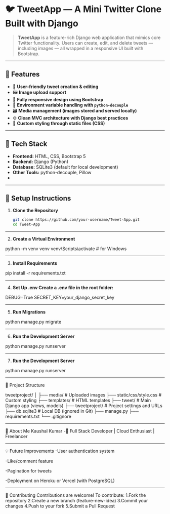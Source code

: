 # 🐦 TweetApp — A Mini Twitter Clone Built with Django

> **TweetApp** is a feature-rich Django web application that mimics core Twitter functionality. Users can create, edit, and delete tweets — including images — all wrapped in a responsive UI built with Bootstrap.

---

## 🚀 Features

- 🧾 **User-friendly tweet creation & editing**
- 🖼️ **Image upload support**
- 🎨 **Fully responsive design using Bootstrap**
- 🔐 **Environment variable handling with `python-decouple`**
- 🗃️ **Media management (images stored and served locally)**
- ⚙️ **Clean MVC architecture with Django best practices**
- 📑 **Custom styling through static files (CSS)**

---

## 🧰 Tech Stack

- **Frontend:** HTML, CSS, Bootstrap 5
- **Backend:** Django (Python)
- **Database:** SQLite3 (default for local development)
- **Other Tools:** python-decouple, Pillow
- 
---

## 🔧 Setup Instructions

1. **Clone the Repository**
   ```bash
   git clone https://github.com/your-username/Tweet-App.git
   cd Tweet-App

---
2. **Create a Virtual Environment**

python -m venv venv
venv\Scripts\activate  # for Windows

---
3. **Install Requirements**

pip install -r requirements.txt

---
4. **Set Up .env Create a .env file in the root folder:**

DEBUG=True
SECRET_KEY=your_django_secret_key

---
5. **Run Migrations**

python manage.py migrate

---
6. **Run the Development Server**

python manage.py runserver

---

7. **Run the Development Server**

python manage.py runserver

---


📁 Project Structure

tweetproject/
│
├── media/                  # Uploaded images
├── static/css/style.css    # Custom styling
├── templates/              # HTML templates
├── tweet/                  # Main Django app (views, models)
├── tweetproject/           # Project settings and URLs
├── db.sqlite3              # Local DB (ignored in Git)
├── manage.py
├── requirements.txt
└── .gitignore

---

🙋 About Me
Kaushal Kumar
-💼 Full Stack Developer | Cloud Enthusiast | Freelancer

---

💡 Future Improvements
-User authentication system

-Like/comment feature

-Pagination for tweets

-Deployment on Heroku or Vercel (with PostgreSQL)

---

🤝 Contributing
Contributions are welcome! To contribute: 1.Fork the repository 2.Create a new branch (feature-new-idea) 3.Commit your changes 4.Push to your fork 5.Submit a Pull Request
